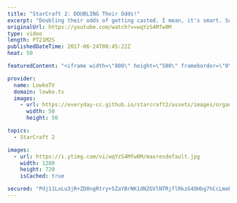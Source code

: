 ```yaml
---
title: "StarCraft 2: DOUBLING Their Odds!"
excerpt: "Doubling their odds of getting casted. I mean, it's smart. Subscribe for more videos: http://lowko.tv/youtube Spine Crawlers vs Photon Cannons: https://goo.gl/xmBPYW  A back and forth Gold League Protoss vs Zerg. In this Protoss decides to cheese his opponent, but he quickly finds out that the build"
originalUrl: https://youtube.com/watch?v=wqYzS4Mfw0M
type: video
length: PT21M2S
publishedDateTime: 2017-06-24T08:45:22Z
heat: 50

featuredContent: "<iframe width=\"800\" height=\"500\" frameborder=\"0\" src=\"https://www.youtube.com/embed/wqYzS4Mfw0M\" allow=\"accelerometer; autoplay; encrypted-media; gyroscope; picture-in-picture\" allowfullscreen></iframe>"

provider:
  name: LowkoTV
  domain: lowko.tv
  images:
    - url: https://everyday-cc.github.io/starcraft2/assets/images/organizations/lowko.tv-50x50.jpg
      width: 50
      height: 50

topics:
  - StarCraft 2

images:
  - url: https://i.ytimg.com/vi/wqYzS4Mfw0M/maxresdefault.jpg
    width: 1280
    height: 720
    isCached: true

secured: "Pdj11LxLu3jR+ZD0ngRtry+5ZaYBrNK1dNZGVlNTRjflRkzG4OHbg7hCcLmeBA0rh/kiL/ovGbeHds6ZTtFZuejhTWwgcO0AivCkqCaGIpGK7t4kVCMZKx48ezlL/399KFasFYg2C/OHp8lpZAwZ/o9axCld+kFGwfatRM7P1VR94ORLUwmtYmmD3oy4vCSERLMIrFXGG/Fhts9SdfM3+5CTMQjul4ImYONeDsSWGA9/XhnNFYBDLnCZTqrYlmvfgk/ThUAPLh03rjsgnoavf/RS2BTPubgJ7fZpcrtGQfoByWXlekYW9pOtlQC4tnR810l+Cz/xV6ef2OT04l728OMDV6/tEBVFj1+LeHUwZu6O4GOS2Lx8zFaujdp4H7F53D4a2AVVgE15w2N//2JAf6LD4O7s2VM2uw6zjWWLHr0=;RTdrgT5oBZcmqJG0d1ONng=="
---
```


